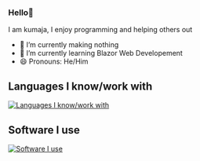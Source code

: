 ### Hello👋

I am kumaja, I enjoy programming and helping others out

- 🔭 I’m currently making nothing
- 🌱 I’m currently learning Blazor Web Developement
- 😄 Pronouns: He/Him

## Languages I know/work with
[![Languages I know/work with](https://skillicons.dev/icons?i=react,nodejs,js,ts,css,html,expressjs,cs,dotnet)](https://skillicons.dev/)

## Software I use
[![Software I use](https://skillicons.dev//icons?i=visualstudio,vscode,blender,unity)](https://skillicons.dev/)
